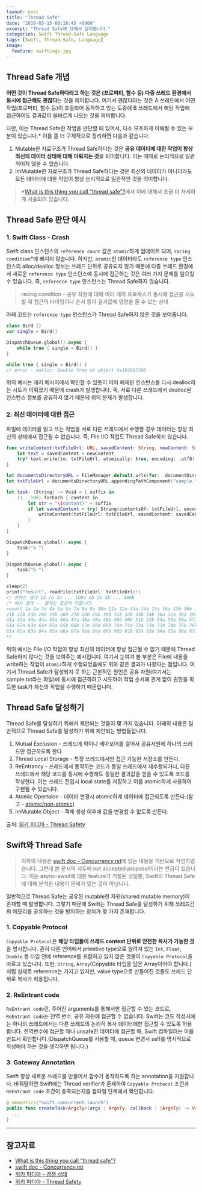 ```yaml
---
layout: post
title: "Thread Safe"
date: "2019-03-15 00:10:45 +0900"
excerpt: "Thread Safe에 대해서 알아봅니다."
categories: Swift Thread-Safe Language
tags: [Swift, Thread-Safe, Language]
image:
  feature: swiftLogo.jpg
---
```


## Thread Safe 개념

**어떤 것이 Thread Safe하다라고 하는 것은 (프로퍼티, 함수 등) 다중 쓰레드 환경에서 동시에 접근해도 괜찮다**는 것을 의미합니다. 여기서 괜찮다라는 것은 A 쓰레드에서 어떤 작업(프로퍼티, 함수 등)이 호출되어 동작하고 있는 도중에 B 쓰레드에서 해당 작업에 접근하여도 결과값이 올바르게 나오는 것을 의미합니다.

다만, 이는 Thread Safe한 작업을 판단할 때 있어서, 다소 모호하게 이해될 수 있는 부분이 있습니다.* 이를 좀 더 구체적으로 정리하면 다음과 같습니다.

1. Mutable한 자료구조가 Thread Safe하다는 것은 **공유 데이터에 대한 작업이 항상 최신의 데이터 상태에 대해 이뤄지는 것**을 의미합니다. 이는 때때로 논리적으로 일관적이지 않을 수 있습니다.
2. ImMutable한 자료구조가 Thread Safe하다는 것은 최신의 데이터가 아니더라도 모든 데이터에 대한 작업이 항상 논리적으로 일관적인 것을 의미합니다.

> *[What is this thing you call "thread safe"?](https://blogs.msdn.microsoft.com/ericlippert/2009/10/19/what-is-this-thing-you-call-thread-safe/)에서 이에 대해서 조금 더 자세하게 서술되어 있습니다.

## Thread Safe 판단 예시

### 1. Swift Class - Crash

 Swift class 인스턴스의 `reference count` 값은 `atomic`하게 업데이트 되어, `racing condition`*에 빠지지 않습니다. 하지만, `atomic`한 데이터라도 `reference type` 인스턴스의 alloc/dealloc 정보는 쓰레드 단위로 공유되지 않기 때문에 다중 쓰레드 환경에서 새로운 `reference type` 인스턴스에 동시에 접근하는 것은 여러 가지 문제를 일으킬 수 있습니다. 즉, `reference type` 인스턴스는 Thread Safe하지 않습니다.

> racing condition - 공유 자원에 대해 여러 개의 프로세스가 동시에 접근을 시도할 때 접근의 타이밍이나 순서 등이 결과값에 영향을 줄 수 있는 상태

아래 코드는 `reference type` 인스턴스가 Thread Safe하지 않은 것을 보여줍니다.

```swift
class Bird {}
var single = Bird()

DispatchQueue.global().async {
    while true { single = Bird() }
}

while true { single = Bird() }
// error - malloc: Double free of object 0x102887200
```

위의 예시는 에러 메시지에서 확인할 수 있듯이 이미 해제된 인스턴스를 다시 dealloc하는 시도가 이뤄졌기 때문에 crash가 발생합니다. 즉, 서로 다른 쓰레드에서 dealloc된 인스턴스 정보를 공유하지 않기 때문에 위의 문제가 발생합니다.

### 2. 최신 데이터에 대한 접근

파일에 데이터를 읽고 쓰는 작업을 서로 다른 쓰레드에서 수행할 경우 데이터는 항상 최신의 상태에서 접근될 수 없습니다. 즉, File I/O 작업도 Thread Safe하지 않습니다.

```swift
func writeContent(txtFileUrl: URL, savedContent: String, newContent: String) {
    let text = savedContent + newContent
    try? text.write(to: txtFileUrl, atomically: true, encoding: .utf8)
}

let documentsDirectoryURL = FileManager.default.urls(for: .documentDirectory, in: .userDomainMask).first!
let txtFileUrl = documentsDirectoryURL.appendingPathComponent("sample.txt")

let task: (String) -> Void = { suffix in
    (1...100).forEach { content in
        let str = "\(content)" + suffix
        if let savedContent = try? String(contentsOf: txtFileUrl, encoding: .utf8) {
            writeContent(txtFileUrl: txtFileUrl, savedContent: savedContent, newContent: str)
        }
    }
}

DispatchQueue.global().async {
    task("a ")
}

DispatchQueue.global().async {
    task("b ")
}

sleep(2)
print("result", readFile(txtFileUrl: txtFileUrl)!)
// 원하는 결과 1a 2a 3a ... 100a 1b 2b 3b ... 100b
/* 예시 결과 -  결과는 조금씩 다릅니다.
result 1a 2a 3a 4a 5a 6a 7a 8a 9a 10a 11a 12a 13a 14a 15a 16a 15b 16b 17b 18b 19b 20b
21b 22b 23b 24b 25b 26b 27b 28b 29b 30b 31b 32b 33b 34b 36a 37a 38a 39a 40a
41a 42a 43a 44a 45a 46a 47a 48a 49a 48b 49b 50b 51b 52b 54a 55a 56a 57a 58a 59a 60a
61a 62a 63a 64a 65a 65b 66b 67b 68b 69b 70a 71a 72a 73a 73b 74b 75b 76b 77a 78a 79a 80a
81a 82a 83a 84a 85a 86a 87a 88a 89a 89b 90b 91b 92a 93a 94a 95a 96a 97a 98a 99a 100a 100b
*/
```

위의 예시는 File I/O 작업이 항상 최신의 데이터에 항상 접근될 수 없기 때문에 Thread Safe하지 않다는 것을 보여주는 예시입니다. 여기서 눈여겨 볼 부분은 File에 내용을 write하는 작업이 `atomic`하게 수행되었음에도 위와 같은 결과가 나왔다는 점입니다. 여기서 Thread Safe가 달성되지 못 하는 근본적인 원인은 공유 자원(여기서는 sample.txt라는 파일)에 동시에 접근하려고 시도하여 작업 순서에 관계 없이 권한을 획득한 task가 자신의 작업을 수행하기 때문입니다.

## Thread Safe 달성하기

Thread Safe를 달성하기 위해서 제안되는 것들이 몇 가지 있습니다. 아래의 내용은 일반적으로 Thread Safe를 달성하기 위해 제안되는 방법들입니다.

1. Mutual Exclusion - 쓰레드에 락이나 세마포어를 걸어서 공유자원에 하나의 쓰레드만 접근하도록 한다.
2. Thread Local Storage - 특정 쓰레드에서만 접근 가능한 저장소를 만든다.
3. ReEntrancy - 쓰레드에서 동작하는 코드가 동일 쓰레드에서 재수행되거나, 다른 쓰레드에서 해당 코드를 동시에 수행해도 동일한 결과값을 얻을 수 있도록 코드를 작성한다. 이는 쓰레드 진입시 local state를 저장하고 이를 atomic하게 사용하여 구현될 수 있습니다.
4. Atomic Opertaion - 데이터 변경시 atomic하게 데이터에 접근되도록 만든다.(참고 - [atomic/non-atomic](https://hcn1519.github.io/articles/2019-03/atomic))
5. ImMutable Object - 객체 생성 이후에 값을 변경할 수 없도록 만든다.

출처: [위키 피디아 - Thread Safety](https://en.wikipedia.org/wiki/Thread_safety)

## Swift와 Thread Safe

> 이하의 내용은 [swift doc - Concurrency.rst](https://github.com/apple/swift/blob/master/docs/proposals/Concurrency.rst)에 있는 내용을 기반으로 작성하였습니다. 그런데 본 문서의 서두에 not accepted proposal이라는 언급이 있습니다. 이는 async-await에 대한 feature가 거절된 것일뿐, Swift의 Thread Safe에 대해 분석한 내용이 문제가 있는 것이 아닙니다.

일반적으로 Thread Safe는 공유된 mutable한 자원(shared mutable memory)이 존재할 때 발생합니다. 그렇기 때문에 Swift는 Thread Safe를 달성하기 위해 쓰레드간의 메모리를 공유하는 것을 방지하는 장치가 몇 가지 존재합니다.

### 1. Copyable Protocol

`Copyable Protocol`은 **해당 타입들이 쓰레드 context 단위로 안전한 복사가 가능한 것**을 명시합니다. 흔히 다른 언어에서 primitive type으로 알려져 있는 `Int`, `Float`, `Double` 등 타입 안에 reference를 포함하고 있지 않은 것들이 `Copyable Protocol`을 따르고 있습니다. 또한, `String`, `Array`(Copyable 타입을 담은 Array이어야 합니다.)처럼 실제로 reference는 가지고 있지만, value type으로 만들어진 것들도 쓰레드 단위로 복사가 허용됩니다.

### 2. ReEntrant code

`ReEntrant code`란, 주어진 arguments를 통해서만 접근할 수 있는 코드로, `ReEntrant code`는 전역 변수, 공유 자원에 접근할 수 없습니다. Swift는 코드 작성시에는 하나의 쓰레드에서는 다른 쓰레드의 논리적 복사 데이터에만 접근할 수 있도록 허용합니다. 전역변수에 접근할 때나 unsafe한 데이터에 접근할 때, Swift 컴파일러는 이를 반드시 확인합니다.(DispatchQueue를 사용할 때, queue 변경시 self를 명시적으로 작성해야 하는 것을 생각하면 됩니다.)

### 3. Gateway Annotation

Swift 항상 새로운 쓰레드를 만들어서 함수가 동작하도록 하는 annotation을 지원합니다. 바꿔말하면 Swift에는 Thread verifier가 존재하여 `Copyable Protocol` 조건과 `ReEntrant code` 조건이 충족되는지를 컴파일 단계에서 확인합니다.

```swift
@_semantics("swift.concurrent.launch")
public func createTask<ArgsTy>(args : ArgsTy, callback : (ArgsTy) -> Void) {
  ...
}
```

---

## 참고자료

* [What is this thing you call "thread safe"?](https://blogs.msdn.microsoft.com/ericlippert/2009/10/19/what-is-this-thing-you-call-thread-safe/)
* [swift doc - Concurrency.rst](https://github.com/apple/swift/blob/master/docs/proposals/Concurrency.rst)
* [위키 피디아 - 경쟁 상태](https://ko.wikipedia.org/wiki/경쟁_상태)
* [위키 피디아 - Thread Safety](https://en.wikipedia.org/wiki/Thread_safety)